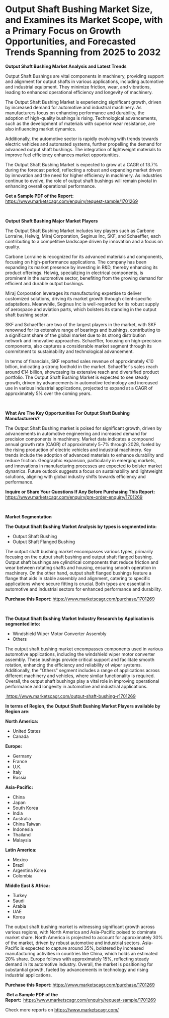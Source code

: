 <p><h1>Output Shaft Bushing Market Size, and Examines its Market Scope, with a Primary Focus on Growth Opportunities, and Forecasted Trends Spanning from 2025 to 2032</h1></p><p><strong>Output Shaft Bushing Market Analysis and Latest Trends</strong></p>
<p><p>Output Shaft Bushings are vital components in machinery, providing support and alignment for output shafts in various applications, including automotive and industrial equipment. They minimize friction, wear, and vibrations, leading to enhanced operational efficiency and longevity of machinery. </p><p>The Output Shaft Bushing Market is experiencing significant growth, driven by increased demand for automotive and industrial machinery. As manufacturers focus on enhancing performance and durability, the adoption of high-quality bushings is rising. Technological advancements, such as the development of materials with superior wear resistance, are also influencing market dynamics. </p><p>Additionally, the automotive sector is rapidly evolving with trends towards electric vehicles and automated systems, further propelling the demand for advanced output shaft bushings. The integration of lightweight materials to improve fuel efficiency enhances market opportunities. </p><p>The Output Shaft Bushing Market is expected to grow at a CAGR of 13.7% during the forecast period, reflecting a robust and expanding market driven by innovation and the need for higher efficiency in machinery. As industries continue to evolve, the role of output shaft bushings will remain pivotal in enhancing overall operational performance.</p></p>
<p><strong>Get a Sample PDF of the Report:&nbsp;</strong> <a href="https://www.marketscagr.com/enquiry/request-sample/1701269?utm_campaign=3191&utm_medium=2&utm_source=Github&utm_content=ia&utm_term=10042025&utm_id=output-shaft-bushing">https://www.marketscagr.com/enquiry/request-sample/1701269</a></p>
<p>&nbsp;</p>
<p><strong>Output Shaft Bushing Major Market Players</strong></p>
<p><p>The Output Shaft Bushing Market includes key players such as Carbone Lorraine, Helwig, Miraj Corporation, Seginus Inc, SKF, and Schaeffler, each contributing to a competitive landscape driven by innovation and a focus on quality.</p><p>Carbone Lorraine is recognized for its advanced materials and components, focusing on high-performance applications. The company has been expanding its market presence by investing in R&D, thereby enhancing its product offerings. Helwig, specializing in electrical components, is prominent in the automotive sector, benefiting from the growing demand for efficient and durable output bushings.</p><p>Miraj Corporation leverages its manufacturing expertise to deliver customized solutions, driving its market growth through client-specific adaptations. Meanwhile, Seginus Inc is well-regarded for its robust supply of aerospace and aviation parts, which bolsters its standing in the output shaft bushing sector.</p><p>SKF and Schaeffler are two of the largest players in the market, with SKF renowned for its extensive range of bearings and bushings, contributing to a significant share of the global market due to its strong distribution network and innovative approaches. Schaeffler, focusing on high-precision components, also captures a considerable market segment through its commitment to sustainability and technological advancement.</p><p>In terms of financials, SKF reported sales revenue of approximately €10 billion, indicating a strong foothold in the market. Schaeffler's sales reach around €14 billion, showcasing its extensive reach and diversified product portfolio. The Output Shaft Bushing Market is expected to see steady growth, driven by advancements in automotive technology and increased use in various industrial applications, projected to expand at a CAGR of approximately 5% over the coming years.</p></p>
<p>&nbsp;</p>
<p><strong>What Are The Key Opportunities For Output Shaft Bushing Manufacturers?</strong></p>
<p><p>The Output Shaft Bushing market is poised for significant growth, driven by advancements in automotive engineering and increased demand for precision components in machinery. Market data indicates a compound annual growth rate (CAGR) of approximately 5-7% through 2028, fueled by the rising production of electric vehicles and industrial machinery. Key trends include the adoption of advanced materials to enhance durability and reduce friction. Geographic expansion, particularly in emerging markets, and innovations in manufacturing processes are expected to bolster market dynamics. Future outlook suggests a focus on sustainability and lightweight solutions, aligning with global industry shifts towards efficiency and performance.</p></p>
<p><strong>Inquire or Share Your Questions If Any Before Purchasing This Report:</strong> <a href="https://www.marketscagr.com/enquiry/pre-order-enquiry/1701269?utm_campaign=3191&utm_medium=2&utm_source=Github&utm_content=ia&utm_term=10042025&utm_id=output-shaft-bushing">https://www.marketscagr.com/enquiry/pre-order-enquiry/1701269</a></p>
<p>&nbsp;</p>
<p><strong>Market Segmentation</strong></p>
<p><strong>The Output Shaft Bushing Market Analysis by types is segmented into:</strong></p>
<p><ul><li>Output Shaft Bushing</li><li>Output Shaft Flanged Bushing</li></ul></p>
<p><p>The output shaft bushing market encompasses various types, primarily focusing on the output shaft bushing and output shaft flanged bushing. Output shaft bushings are cylindrical components that reduce friction and wear between rotating shafts and housing, ensuring smooth operation in machinery. On the other hand, output shaft flanged bushings feature a flange that aids in stable assembly and alignment, catering to specific applications where secure fitting is crucial. Both types are essential in automotive and industrial sectors for enhanced performance and durability.</p></p>
<p><strong>Purchase this Report:&nbsp;</strong><a href="https://www.marketscagr.com/purchase/1701269?utm_campaign=3191&utm_medium=2&utm_source=Github&utm_content=ia&utm_term=10042025&utm_id=output-shaft-bushing">https://www.marketscagr.com/purchase/1701269</a></p>
<p>&nbsp;</p>
<p><strong>The Output Shaft Bushing Market Industry Research by Application is segmented into:</strong></p>
<p><ul><li>Windshield Wiper Motor Converter Assembly</li><li>Others</li></ul></p>
<p><p>The output shaft bushing market encompasses components used in various automotive applications, including the windshield wiper motor converter assembly. These bushings provide critical support and facilitate smooth rotation, enhancing the efficiency and reliability of wiper systems. Additionally, the "Others" segment includes a range of applications across different machinery and vehicles, where similar functionality is required. Overall, the output shaft bushings play a vital role in improving operational performance and longevity in automotive and industrial applications.</p></p>
<p><a href="https://www.marketscagr.com/output-shaft-bushing-r1701269?utm_campaign=3191&utm_medium=2&utm_source=Github&utm_content=ia&utm_term=10042025&utm_id=output-shaft-bushing">&nbsp;https://www.marketscagr.com/output-shaft-bushing-r1701269</a></p>
<p><strong>In terms of Region, the Output Shaft Bushing Market Players available by Region are:</strong></p>
<p>
    <p> <strong> North America: </strong>
        <ul>
            <li>United States</li>
            <li>Canada</li>
        </ul>
        </p> 
    <p> <strong> Europe: </strong>
        <ul>
            <li>Germany</li>
            <li>France</li>
            <li>U.K.</li>
            <li>Italy</li>
            <li>Russia</li>
        </ul>
        </p> 
    <p> <strong> Asia-Pacific: </strong>
        <ul>
            <li>China</li>
            <li>Japan</li>
            <li>South Korea</li>
            <li>India</li>
            <li>Australia</li>
            <li>China Taiwan</li>
            <li>Indonesia</li>
            <li>Thailand</li>
            <li>Malaysia</li>
        </ul>
        </p> 
    <p> <strong> Latin America: </strong>
        <ul>
            <li>Mexico</li>
            <li>Brazil</li>
            <li>Argentina Korea</li>
            <li>Colombia</li>
        </ul>
        </p> 
    <p> <strong> Middle East & Africa: </strong>
        <ul>
            <li>Turkey</li>
            <li>Saudi</li>
            <li>Arabia</li>
            <li>UAE</li>
            <li>Korea</li>
        </ul>
    </p>
    </p>
<p><p>The output shaft bushing market is witnessing significant growth across various regions, with North America and Asia-Pacific poised to dominate market share. North America is projected to account for approximately 30% of the market, driven by robust automotive and industrial sectors. Asia-Pacific is expected to capture around 35%, bolstered by increased manufacturing activities in countries like China, which holds an estimated 20% share. Europe follows with approximately 15%, reflecting steady demand in its automotive industry. Overall, the market is positioning for substantial growth, fueled by advancements in technology and rising industrial applications.</p></p>
<p><strong>Purchase this Report: </strong><a href="https://www.marketscagr.com/purchase/1701269?utm_campaign=3191&utm_medium=2&utm_source=Github&utm_content=ia&utm_term=10042025&utm_id=output-shaft-bushing">https://www.marketscagr.com/purchase/1701269</a></p>
<p>&nbsp;<strong>Get a Sample PDF of the Report:&nbsp;&nbsp;</strong><a href="https://www.marketscagr.com/enquiry/request-sample/1701269?utm_campaign=3191&utm_medium=2&utm_source=Github&utm_content=ia&utm_term=10042025&utm_id=output-shaft-bushing">https://www.marketscagr.com/enquiry/request-sample/1701269</a></p>
<p><strong></strong></p>
<p>Check more reports on <a href="https://www.marketscagr.com/?utm_campaign=3191&utm_medium=2&utm_source=Github&utm_content=ia&utm_term=10042025&utm_id=output-shaft-bushing">https://www.marketscagr.com/</a></p>